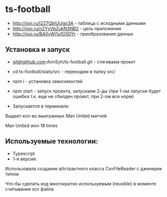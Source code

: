 # ts-football

- http://joxi.ru/l2Z7QblUlJgo3A - таблица с исходными данными
- http://joxi.ru/n2YyVbZukN3NB2 - цель приложения
- http://joxi.ru/BA0yWj1u1O5DYr  - преобразование данных 

## Установка и запуск

- git@github.com:AnnSyh/ts-football.git - стягиваем проект
- cd ts-football/stats/src  - переходим в папку src/
- npm i - установка зависимостей
- npm start - запуск проекта, запускаем 2-ды   (при 1-ом запуске будет ошибка т.к. еще не сбилден проект, при 2-ом все норм)

- Запускается в терминале:

Выдает кол-во выигранных Man United матчей

Man United won 18 times


## Используемые технологии:
- Typescript
- 1-я версия:

 Использовала создание абстрактного класса CsvFileReader<T>  с дженерик типом <T>
 
 Что-бы сделать код многократно используемым (reusible) в моменте считывания scv файла
